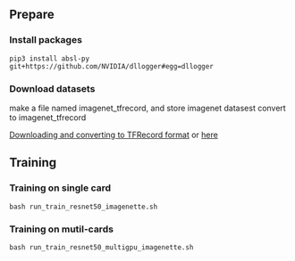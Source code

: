 
## Prepare

### Install packages

```shell
pip3 install absl-py git+https://github.com/NVIDIA/dllogger#egg=dllogger
```

### Download datasets
make a file named imagenet_tfrecord, and store imagenet datasest convert to imagenet_tfrecord   

[Downloading and converting to TFRecord format](https://github.com/kmonachopoulos/ImageNet-to-TFrecord)  or 
[here](https://github.com/tensorflow/models/tree/master/research/slim#downloading-and-converting-to-tfrecord-format)



## Training

### Training on single card

```shell
bash run_train_resnet50_imagenette.sh
```

### Training on mutil-cards
```shell
bash run_train_resnet50_multigpu_imagenette.sh
```
